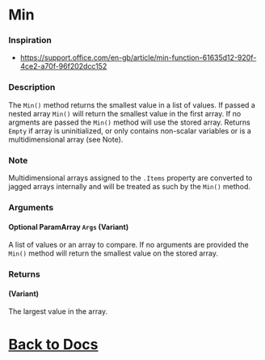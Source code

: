 
# Min
### Inspiration
* https://support.office.com/en-gb/article/min-function-61635d12-920f-4ce2-a70f-96f202dcc152

### Description
The `Min()` method returns the smallest value in a list of values. If passed a nested array `Min()` will return the smallest value in the first array.  If no argments are passed the `Min()` method will use the stored array. Returns `Empty` if array is uninitialized, or only contains non-scalar variables or is a multidimensional array (see Note).

### Note 
Multidimensional arrays assigned to the `.Items` property are converted to jagged arrays internally and will be treated as such by the `Min()` method.

### Arguments
#### Optional ParamArray `Args` (Variant)
A list of values or an array to compare. If no arguments are provided the `Min()` method will return the smallest value on the stored array.
### Returns
#### (Variant)
The largest value in the array. 

# [Back to Docs](https://senipah.github.io/VBA-Better-Array/)

